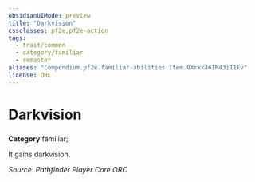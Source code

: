 ```yaml
---
obsidianUIMode: preview
title: "Darkvision"
cssclasses: pf2e,pf2e-action
tags:
  - trait/common
  - category/familiar
  - remaster
aliases: "Compendium.pf2e.familiar-abilities.Item.0Xrkk46IM43iI1Fv"
license: ORC
---
```

# Darkvision

### 

**Category** familiar; 




It gains darkvision.

*Source: Pathfinder Player Core*
*ORC*